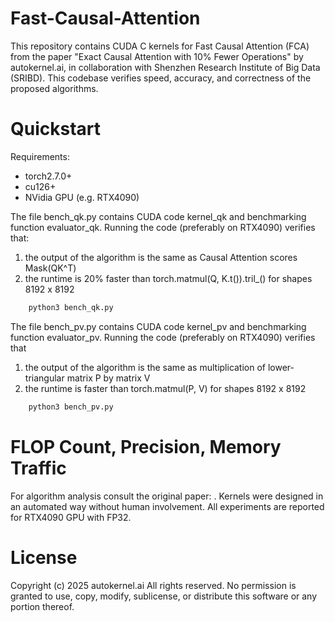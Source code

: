 
# Fast-Causal-Attention
This repository contains CUDA C kernels for Fast Causal Attention (FCA) from the paper "Exact Causal Attention with 10% Fewer Operations" by autokernel.ai, in collaboration with Shenzhen Research Institute of Big Data (SRIBD). This codebase verifies speed, accuracy, and correctness of the proposed algorithms.

# Quickstart
Requirements:
- torch2.7.0+
- cu126+
- NVidia GPU (e.g. RTX4090)

The file bench_qk.py contains CUDA code kernel_qk and benchmarking function evaluator_qk. Running the code (preferably on RTX4090) verifies that:
1. the output of the algorithm is the same as Causal Attention scores Mask(QK^T)
2. the runtime is 20% faster than torch.matmul(Q, K.t()).tril_() for shapes 8192 x 8192
```bash
    python3 bench_qk.py
```

The file bench_pv.py contains CUDA code kernel_pv and benchmarking function evaluator_pv. Running the code (preferably on RTX4090) verifies that
1. the output of the algorithm is the same as multiplication of lower-triangular matrix P by matrix V
2. the runtime is <TBD> faster than torch.matmul(P, V) for shapes 8192 x 8192
```bash
    python3 bench_pv.py
```

# FLOP Count, Precision, Memory Traffic
For algorithm analysis consult the original paper: <arxiv link here>. Kernels were designed in an automated way without human involvement. All experiments are reported for RTX4090 GPU with FP32.


# License
Copyright (c) 2025 autokernel.ai All rights reserved.
No permission is granted to use, copy, modify, sublicense, or distribute this software or any portion thereof.
